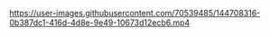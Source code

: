 
https://user-images.githubusercontent.com/70539485/144708316-0b387dc1-416d-4d8e-9e49-10673d12ecb6.mp4







